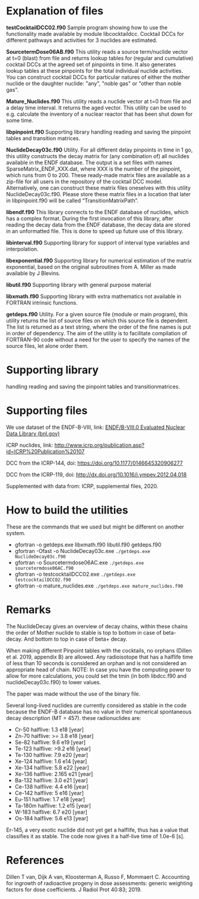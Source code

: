 # Explanation of files #


**testCocktailDCC02.f90**
Sample program showing how to use the functionality made available by module libcocktaildcc. Cocktail DCCs for different pathways and activities for 3 nuclides are estimated.

**SourcetermDose06AB.f90**
This utility reads a source term/nuclide vector at t=0 (blast) from file and returns lookup tables for (regular and cumulative) cocktail DCCs at the agreed set of pinpoints in time. It also generates lookup tables at these pinpoints for the total individual nuclide activities. You can construct cocktail DCCs for particular natures of either the mother nuclide or the daughter nuclide: "any", "noble gas" or "other than noble gas".

**Mature_Nuclides.f90**
This utility reads a nuclide vector at t=0 from file and a delay time interval. It returns the aged vector. This utility can be used to e.g. calculate the inventory of a nuclear reactor that has been shut down for some time.

**libpinpoint.f90**
Supporting library handling reading and saving the pinpoint tables and transition matrices.

**NuclideDecay03c.f90**
Utility. For all different delay pinpoints in time in 1 go, this utility constructs the decay matrix for (any combination of) all nuclides available in the ENDF database. The output is a set files with names SparseMatrix_ENDF_XXX.dat, where XXX is the number of the pinpoint, which runs from 0 to 200. These ready-made matrix files are available as a zip-file for all users in the repository of the cocktail DCC model. Alternatively, one can construct these matrix files oneselves with this utility NuclideDecay03c.f90. Please store these matrix files in a location that later in libpinpoint.f90 will be called “TransitionMatrixPath”.

**libendf.f90**
This library connects to the ENDF database of nuclides, which has a complex format. During the first invocation of this library, after reading the decay data from the ENDF database, the decay data are stored in an unformatted file. This is done to speed up future use of this library.

**libinterval.f90**
Supporting library for support of interval type variables and interpolation.

**libexponential.f90**
Supporting library for numerical estimation of the matrix exponential, based on the original subroutines from A. Miller as made available by J Blevins.

**libutil.f90**
Supporting library with general purpose material

**libxmath.f90**
Supporting library with extra mathematics not available in FORTRAN intrinsic functions.

**getdeps.f90**
Utility. For a given source file (module or main program), this utility returns the list of source files on which this source file is dependent. The list is returned as a text string, where the order of the fine names is put in order of dependency. The aim of the utility is to facilitate compilation of FORTRAN-90 code without a need for the user to specify the names of the source files, let alone order them.

# Supporting library #
handling reading and saving the pinpoint tables and transitionmatrices.

# Supporting files #
We use dataset of the ENDF-B-VIII, link: [ENDF/B-VIII.0 Evaluated Nuclear Data Library (bnl.gov)](https://www.nndc.bnl.gov/endf-b8.0/)

ICRP nuclides, link: http://www.icrp.org/publication.asp?id=ICRP%20Publication%20107

DCC from the ICRP-144, doi: https://doi.org/10.1177/0146645320906277

DCC from the ICRP-119, doi: http://dx.doi.org/10.1016/j.ympev.2012.04.018

Supplemented with data from: ICRP, supplemental files, 2020.

# How to build the utilities #

These are the commands that we used but might be different on another system.

+	gfortran -o getdeps.exe libxmath.f90 libutil.f90 getdeps.f90
+	gfortran -Ofast -o NuclideDecay03c.exe `./getdeps.exe NuclideDecay03c.f90`
+	gfortran -o Sourcetermdose06AC.exe `./getdeps.exe sourcetermdose06AC.f90`
+	gfortran -o testcocktailDCC02.exe `./getdeps.exe testcocktailDCC02.f90`
+	gfortran -o mature_nuclides.exe `./getdeps.exe mature_nuclides.f90`

# Remarks #

The NuclideDecay gives an overview of decay chains, within these chains the order of Mother nuclide to stable is top to bottom in case of beta- decay. And bottom to top in case of beta+ decay.

When making different Pinpoint tables with the cocktails, no orphans (Dillen et al. 2019, appendix B) are allowed. Any radioisotope that has a halflife time of less than 10 seconds is considered an orphan and is not considered an appropriate head of chain. NOTE: In case you have the computing power to allow for more calculations, you could set the tmin (in both libdcc.f90 and nuclideDecay03c.f90) to lower values.

The paper was made without the use of the binary file.

Several long-lived nuclides are currently considered as stable in the code because the ENDF-B database has no value in their numerical spontaneous decay description (MT = 457). these radionuclides are:
+	Cr-50   halflive: 1.3    e18	[year]
+	Zn-70   halflive: >= 3.8 e18	[year]
+	Se-82   halflive: 9.6    e19	[year]
+	Te-123  halflive: >9.2   e16	[year]
+	Te-130  halflive: 7.9    e20	[year]
+	Xe-124  halflive: 1.6    e14	[year]
+	Xe-134  halflive: 5.8    e22	[year]
+	Xe-136  halflive: 2.165  e21	[year]
+	Ba-132  halflive: 3.0    e21	[year]
+	Ce-138  halflive: 4.4    e16	[year]
+	Ce-142  halflive: 5      e16	[year]
+	Eu-151  halflive: 1.7    e18	[year]
+	Ta-180m halflive: 1.2    e15	[year]
+	W-183   halflive: 6.7    e20	[year]
+	Os-184  halflive: 5.6    e13	[year]

Er-145, a very exotic nuclide did not yet get a halflife, thus has a value that classifies it as stable. The code now gives it a half-live time of 1.0e-6 [s].

# References #
Dillen T van, Dijk A van, Kloosterman A, Russo F, Mommaert C. Accounting for ingrowth of radioactive progeny in dose assessments: generic weighting factors for dose coefficients. J Radiol Prot 40:83; 2019.

